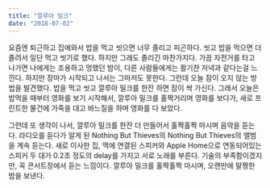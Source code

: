 ```yaml
---
title: "깔루아 밀크"
date: "2018-07-02"
---
```


요즘엔 퇴근하고 집에와서 밥을 먹고 씻으면 너무 졸리고 피곤하다. 씻고 밥을 먹으면 더 졸려서 일단 먹고 씻기로 했다. 하지만 그래도 졸리긴 마찬가지다. 가끔 자전거를 타고 나가면 나에게는 조용하고 멍했던 밤이, 다른 사람들에게는 활기찬 저녁과 같다는걸 느낀다. 하지만 장마가 시작되고 나서는 그마저도 못한다. 그런데 오늘 잠이 오지 않는 방법을 발견했다. 밥을 먹고 씻고 깔루아 밀크를 한잔 하면 잠이 싹 가신다. 그래서 오늘은 밥먹을 때부터 영화를 보기 시작해서, 깔루아 밀크를 홀짝거리며 영화를 보다가, 새로 프린트한 물건에 가죽을 대고 바느질을 하며 영화를 다 보았다.

그런데 또 생각이 나서, 깔루아 밀크를 한잔 더 만들어서 홀짝홀짝 마시며 음악을 듣는다. 라디오를 듣다가 알게 된 Nothing But Thieves의 Nothing But Thieves의 앨범을 계속 듣는다. 새로 이사한 집, 맥에 연결된 스피커와 Apple Home으로 연동되어있는 스피커 두 대가 0.2초 정도의 delay를 가지고 서로 노래를 부른다. 기술의 부족함이겠지만, 꼭 콘서트장에서 듣는 느낌이다. 깔루아 밀크를 홀짝홀짝 마시며, 오랜만에 말짱한 밤을 보낸다.
